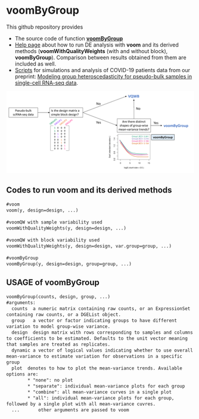 # voomByGroup
This github repository provides
- The source code of function [**voomByGroup**](https://github.com/YOU-k/voomByGroup/voomByGroup.R)
- [Help page](https://github.com/YOU-k/voomByGroup/blob/main/example/Example_voomByGroup.html) about how to run DE analysis with **voom** and its derived methods (**voomWithQualityWeights** (with and without block), **voomByGroup**). Comparison between results obtained from them are included as well.
- [Scripts](https://github.com/YOU-k/voomByGroup/scripts) for simulations and analysis of COVID-19 patients data from our preprint: [Modeling group heteroscedasticity for pseudo-bulk samples in single-cell RNA-seq data](https://www.overleaf.com/project/623818bbca6c8f055c155faf).

![image](./example/choose_method.png)


## Codes to run voom and its derived methods
```
#voom
voom(y, design=design, ...) 

#voomQW with sample variability used
voomWithQualityWeights(y, design=design, ...)

#voomQW with block variability used
voomWithQualityWeights(y, design=design, var.group=group, ...)

#voomByGroup
voomByGroup(y, design=design, group=group, ...)
```
## USAGE of **voomByGroup**
```
voomByGroup(counts, design, group, ...)
#arguments:
  counts  a numeric matrix containing raw counts, or an ExpressionSet containing raw counts, or a DGEList object.
  group   a vector or factor indicating groups to have different variation to model group-wise variance.
  design  design matrix with rows corresponding to samples and columns to coefficients to be estimated. Defaults to the unit vector meaning that samples are treated as replicates.
  dynamic a vector of logical values indicating whether to use overall mean-variance to estimate variation for observations in a specific group
  plot  denotes to how to plot the mean-variance trends. Available options are:
        * "none": no plot 
        * "separate": individual mean-variance plots for each group
        * "combine": all mean-variance curves in a single plot
        * "all": individual mean-variance plots for each group, followed by a single plot with all mean-variance cuvres.
  ...       other arguments are passed to voom
```
